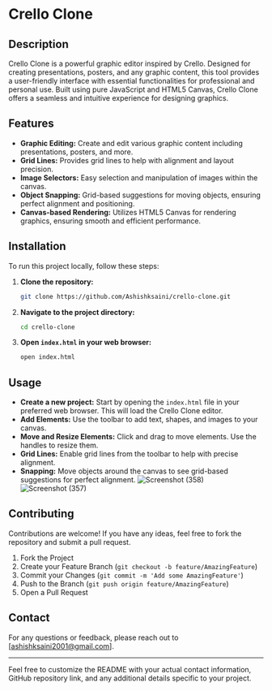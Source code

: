 # Crello Clone

## Description
Crello Clone is a powerful graphic editor inspired by Crello. Designed for creating presentations, posters, and any graphic content, this tool provides a user-friendly interface with essential functionalities for professional and personal use. Built using pure JavaScript and HTML5 Canvas, Crello Clone offers a seamless and intuitive experience for designing graphics.

## Features
- **Graphic Editing:** Create and edit various graphic content including presentations, posters, and more.
- **Grid Lines:** Provides grid lines to help with alignment and layout precision.
- **Image Selectors:** Easy selection and manipulation of images within the canvas.
- **Object Snapping:** Grid-based suggestions for moving objects, ensuring perfect alignment and positioning.
- **Canvas-based Rendering:** Utilizes HTML5 Canvas for rendering graphics, ensuring smooth and efficient performance.

## Installation
To run this project locally, follow these steps:

1. **Clone the repository:**
    ```bash
    git clone https://github.com/Ashishksaini/crello-clone.git
    ```
2. **Navigate to the project directory:**
    ```bash
    cd crello-clone
    ```
3. **Open `index.html` in your web browser:**
    ```bash
    open index.html
    ```

## Usage
- **Create a new project:** Start by opening the `index.html` file in your preferred web browser. This will load the Crello Clone editor.
- **Add Elements:** Use the toolbar to add text, shapes, and images to your canvas.
- **Move and Resize Elements:** Click and drag to move elements. Use the handles to resize them.
- **Grid Lines:** Enable grid lines from the toolbar to help with precise alignment.
- **Snapping:** Move objects around the canvas to see grid-based suggestions for perfect alignment.
![Screenshot (358)](https://github.com/Ashishksaini/crello-clone/assets/73321601/473523cc-c3d2-49e1-bf92-8a111084b3dc)
![Screenshot (357)](https://github.com/Ashishksaini/crello-clone/assets/73321601/a73b65b9-446f-43e8-b8d7-876a4a4bd13c)

## Contributing
Contributions are welcome! If you have any ideas, feel free to fork the repository and submit a pull request.

1. Fork the Project
2. Create your Feature Branch (`git checkout -b feature/AmazingFeature`)
3. Commit your Changes (`git commit -m 'Add some AmazingFeature'`)
4. Push to the Branch (`git push origin feature/AmazingFeature`)
5. Open a Pull Request


## Contact
For any questions or feedback, please reach out to [ashishksaini2001@gmail.com].

---

Feel free to customize the README with your actual contact information, GitHub repository link, and any additional details specific to your project.
